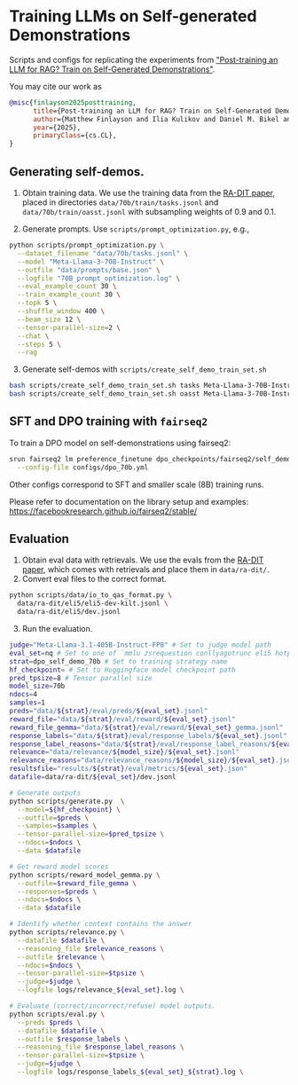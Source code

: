 # Training LLMs on Self-generated Demonstrations

Scripts and configs for replicating the experiments from ["Post-training an LLM for RAG? Train on Self-Generated Demonstrations"](https://arxiv.org/abs/2502.10596).



You may cite our work as
```bibtex
@misc{finlayson2025posttraining,
      title={Post-training an LLM for RAG? Train on Self-Generated Demonstrations},
      author={Matthew Finlayson and Ilia Kulikov and Daniel M. Bikel and Barlas Oguz and Xilun Chen and Aasish Pappu},
      year={2025},
      primaryClass={cs.CL},
}
```

## Generating self-demos.

1. Obtain training data. We use the training data from the [RA-DIT paper](https://arxiv.org/abs/2310.01352), placed in directories `data/70b/train/tasks.jsonl` and `data/70b/train/oasst.jsonl` with subsampling weights of 0.9 and 0.1.

2. Generate prompts. Use `scripts/prompt_optimization.py`, e.g.,
```sh
python scripts/prompt_optimization.py \
  --dataset_filename "data/70b/tasks.jsonl" \
  --model "Meta-Llama-3-70B-Instruct" \
  --outfile "data/prompts/base.json" \
  --logfile "70B_prompt_optimization.log" \
  --eval_example_count 30 \
  --train_example_count 30 \
  --topk 5 \
  --shuffle_window 400 \
  --beam_size 12 \
  --tensor-parallel-size=2 \
  --chat \
  --steps 5 \
  --rag
```
3. Generate self-demos with `scripts/create_self_demo_train_set.sh`
```sh
bash scripts/create_self_demo_train_set.sh tasks Meta-Llama-3-70B-Instruct
bash scripts/create_self_demo_train_set.sh oasst Meta-Llama-3-70B-Instruct
```

## SFT and DPO training with `fairseq2`

To train a DPO model on self-demonstrations using fairseq2:

```sh
srun fairseq2 lm preference_finetune dpo_checkpoints/fairseq2/self_demo \
  --config-file configs/dpo_70b.yml
```

Other configs correspond to SFT and smaller scale (8B) training runs.

Please refer to documentation on the library setup and examples: https://facebookresearch.github.io/fairseq2/stable/

## Evaluation

1. Obtain eval data with retrievals. We use the evals from the [RA-DIT paper](https://arxiv.org/abs/2310.01352), which comes with retrievals and place them in `data/ra-dit/`.
2. Convert eval files to the correct format.
```sh
python scripts/data/io_to_qas_format.py \
  data/ra-dit/eli5/eli5-dev-kilt.jsonl \
  data/ra-dit/eli5/dev.jsonl
```
3. Run the evaluation.
```sh
judge="Meta-Llama-3.1-405B-Instruct-FP8" # Set to judge model path
eval_set=nq # Set to one of `mmlu zsrequestion conllyagotrunc eli5 hotpotqa nq tqa trex fever wow`
strat=dpo_self_demo_70b # Set to training strategy name
hf_checkpoint= # Set to Huggingface model checkpoint path
pred_tpsize=8 # Tensor parallel size
model_size=70b
ndocs=4
samples=1
preds="data/${strat}/eval/preds/${eval_set}.jsonl"
reward_file="data/${strat}/eval/reward/${eval_set}.jsonl"
reward_file_gemma="data/${strat}/eval/reward/${eval_set}_gemma.jsonl"
response_labels="data/${strat}/eval/response_labels/${eval_set}.jsonl"
response_label_reasons="data/${strat}/eval/response_label_reasons/${eval_set}.jsonl"
relevance="data/relevance/${model_size}/${eval_set}.jsonl"
relevance_reasons="data/relevance_reasons/${model_size}/${eval_set}.jsonl"
resultsfile="results/${strat}/eval/metrics/${eval_set}.json"
datafile=data/ra-dit/${eval_set}/dev.jsonl

# Generate outputs
python scripts/generate.py  \
  --model=${hf_checkpoint} \
  --outfile=$preds \
  --samples=$samples \
  --tensor-parallel-size=$pred_tpsize \
  --ndocs=$ndocs \
  --data $datafile

# Get reward model scores
python scripts/reward_model_gemma.py \
  --outfile=$reward_file_gemma \
  --responses=$preds \
  --ndocs=$ndocs \
  --data $datafile

# Identify whether context contains the answer
python scripts/relevance.py \
  --datafile $datafile \
  --reasoning_file $relevance_reasons \
  --outfile $relevance \
  --ndocs=$ndocs \
  --tensor-parallel-size=$tpsize \
  --judge=$judge \
  --logfile logs/relevance_${eval_set}.log \

# Evaluate (correct/incorrect/refuse) model outputs.
python scripts/eval.py \
  --preds $preds \
  --datafile $datafile \
  --outfile $response_labels \
  --reasoning_file $response_label_reasons \
  --tensor-parallel-size=$tpsize \
  --judge=$judge \
  --logfile logs/response_labels_${eval_set}_${strat}.log \
```
